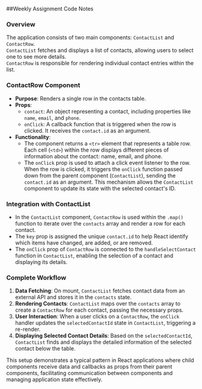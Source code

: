 ##Weekly Assignment Code Notes

### Overview

The application consists of two main components: `ContactList` and `ContactRow`.<br>
`ContactList` fetches and displays a list of contacts, allowing users to select one to see more details.<br>
`ContactRow` is responsible for rendering individual contact entries within the list.

### ContactRow Component

- **Purpose**: Renders a single row in the contacts table.
- **Props**:
  - `contact`: An object representing a contact, including properties like `name`, `email`, and `phone`.
  - `onClick`: A callback function that is triggered when the row is clicked. It receives the `contact.id` as an argument.
- **Functionality**:
  - The component returns a `<tr>` element that represents a table row. Each cell (`<td>`) within the row displays different pieces of information about the contact: name, email, and phone.
  - The `onClick` prop is used to attach a click event listener to the row. When the row is clicked, it triggers the `onClick` function passed down from the parent component (`ContactList`), sending the `contact.id` as an argument. This mechanism allows the `ContactList` component to update its state with the selected contact's ID.

### Integration with ContactList

- In the `ContactList` component, `ContactRow` is used within the `.map()` function to iterate over the `contacts` array and render a row for each contact.
- The `key` prop is assigned the unique `contact.id` to help React identify which items have changed, are added, or are removed.
- The `onClick` prop of `ContactRow` is connected to the `handleSelectContact` function in `ContactList`, enabling the selection of a contact and displaying its details.

### Complete Workflow

1. **Data Fetching**: On mount, `ContactList` fetches contact data from an external API and stores it in the `contacts` state.
2. **Rendering Contacts**: `ContactList` maps over the `contacts` array to create a `ContactRow` for each contact, passing the necessary props.
3. **User Interaction**: When a user clicks on a `ContactRow`, the `onClick` handler updates the `selectedContactId` state in `ContactList`, triggering a re-render.
4. **Displaying Selected Contact Details**: Based on the `selectedContactId`, `ContactList` finds and displays the detailed information of the selected contact below the table.

This setup demonstrates a typical pattern in React applications where child components receive data and callbacks as props from their parent components, facilitating communication between components and managing application state effectively.
